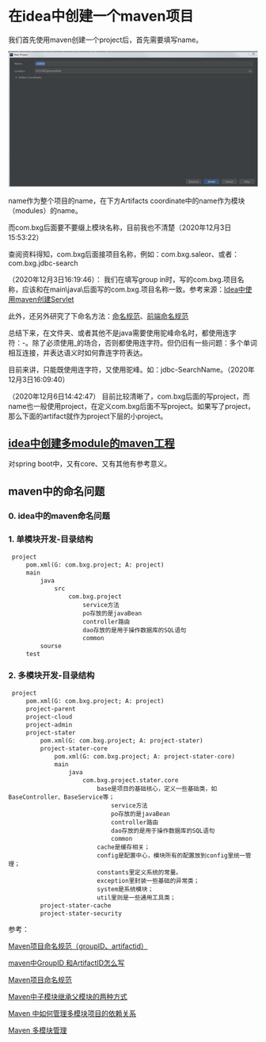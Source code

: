 # 在idea中创建一个maven项目

我们首先使用maven创建一个project后，首先需要填写name。

![1](../.gitbook/assets/1.png)

name作为整个项目的name，在下方Artifacts coordinate中的name作为模块（modules）的name。

而com.bxg后面要不要缀上模块名称，目前我也不清楚（2020年12月3日15:53:22）

查阅资料得知，com.bxg后面接项目名称，例如：com.bxg.saleor、或者：com.bxg.jdbc-search

（2020年12月3日16:19:46）： 我们在填写group in时，写的com.bxg.项目名称，应该和在main\java\后面写的com.bxg.项目名称一致。参考来源：[Idea中使用maven创建Servlet](https://blog.csdn.net/huweiliyi/article/details/107637785)

此外，还另外研究了下命名方法：[命名规范](https://zhuanlan.zhihu.com/p/128092551)、[前端命名规范](https://zhuanlan.zhihu.com/p/137065620)

总结下来，在文件夹、或者其他不是java需要使用驼峰命名时，都使用连字符：-。除了必须使用\_的场合，否则都使用连字符。但仍旧有一些问题：多个单词相互连接，并表达语义时如何靠连字符表达。

目前来讲，只能既使用连字符，又使用驼峰。如：jdbc-SearchName。（2020年12月3日16:09:40）

（2020年12月6日14:42:47） 目前比较清晰了，com.bxg后面的写project，而name也一般使用project，在定义com.bxg后面不写project。如果写了project，那么下面的artifact就作为project下层的小project。

## [idea中创建多module的maven工程](https://blog.csdn.net/sinat_30160727/article/details/78109769)

对spring boot中，又有core、又有其他有参考意义。

## maven中的命名问题

### 0. idea中的maven命名问题

### 1. 单模块开发-目录结构

```text
 project
     pom.xml(G: com.bxg.project; A: project)
     main
         java
             src
                 com.bxg.project
                     service方法
                     po存放的是javaBean
                     controller路由
                     dao存放的是用于操作数据库的SQL语句
                     common
         sourse
     test
```

### 2. 多模块开发-目录结构

```text
 project
     pom.xml(G: com.bxg.project; A: project)
     project-parent
     project-cloud
     project-admin
     project-stater
         pom.xml(G: com.bxg.project; A: project-stater)
         project-stater-core
             pom.xml(G: com.bxg.project; A: project-stater-core)
             main
                 java
                     com.bxg.project.stater.core
                         base是项目的基础核心，定义一些基础类，如BaseController、BaseService等；
                             service方法
                             po存放的是javaBean
                             controller路由
                             dao存放的是用于操作数据库的SQL语句
                             common
                         cache是缓存相关；
                         config是配置中心，模块所有的配置放到config里统一管理；
                         constants里定义系统的常量。
                         exception里封装一些基础的异常类；
                         system是系统模块；
                         util里则是一些通用工具类；
         project-stater-cache
         project-stater-security
```

参考：

[Maven项目命名规范（groupID、artifactid）](https://blog.csdn.net/qq_19934363/article/details/97612169)

[maven中GroupID 和ArtifactID怎么写](https://www.cnblogs.com/panxuejun/p/6184072.html)

[Maven项目命名规范](https://blog.csdn.net/limm33/article/details/60959044)

[Maven中子模块继承父模块的两种方式](https://blog.csdn.net/qq_42449963/article/details/105405247)

[Maven 中如何管理多模块项目的依赖关系](https://nezha.github.io/%E5%BC%80%E5%8F%91%E5%B7%A5%E5%85%B7/2018-11-07-Maven%E4%B8%AD%E5%A6%82%E4%BD%95%E7%AE%A1%E7%90%86%E5%A4%9A%E6%A8%A1%E5%9D%97%E9%A1%B9%E7%9B%AE%E7%9A%84%E4%BE%9D%E8%B5%96%E5%85%B3%E7%B3%BB/)

[Maven 多模块管理](https://juejin.cn/post/6844903970024980488)

